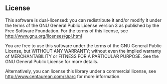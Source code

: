 License
-------

This software is dual-licensed: you can redistribute it and/or modify
it under the terms of the GNU General Public License version 3 as
published by the Free Software Foundation. For the terms of this
license, see http://www.gnu.org/licenses/gpl.html

You are free to use this software under the terms of the GNU General
Public License, but WITHOUT ANY WARRANTY; without even the implied
warranty of MERCHANTABILITY or FITNESS FOR A PARTICULAR PURPOSE.
See the GNU General Public License for more details.

Alternatively, you can license this library under a commercial
license, see http://www.centaurean.com/sharc for more
information.
